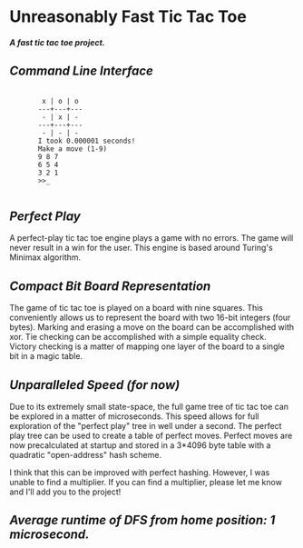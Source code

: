 # Unreasonably Fast Tic Tac Toe
 
#### *A fast tic tac toe project.*

## *Command Line Interface*

<pre>
 <code>
        x | o | o
       ---+---+---
        - | x | -
       ---+---+---
        - | - | -
       I took 0.000001 seconds!
       Make a move (1-9)
       9 8 7
       6 5 4
       3 2 1
       >>_
 </code>
</pre>

## *Perfect Play*

<p>
A perfect-play tic tac toe engine plays a game with no errors. The game will never result in a
win for the user. This engine is based around Turing's Minimax algorithm. 
</p> 

## *Compact Bit Board Representation*

<p>
The game of tic tac toe is played on a board with nine squares. This conveniently allows us
to represent the board with two 16-bit integers (four bytes). Marking and erasing a move on
the board can be accomplished with xor. Tie checking can be accomplished with a simple equality
check. Victory checking is a matter of mapping one layer of the board to a single bit in a 
magic table.
</p> 

## *Unparalleled Speed (for now)*
<p>
Due to its extremely small state-space, the full game tree of tic tac toe can be explored in 
a matter of microseconds. This speed allows for full exploration of the "perfect play" tree 
in well under a second. The perfect play tree can be used to create a table of perfect moves.
Perfect moves are now precalculated at startup and stored in a 3*4096 byte table with a 
quadratic "open-address" hash scheme.
</p>

<p>
I think that this can be improved with perfect hashing. 
However, I was unable to find a multiplier. If you can find a multiplier, please
let me know and I'll add you to the project!
</p>

## *Average runtime of DFS from home position: 1 microsecond.*

